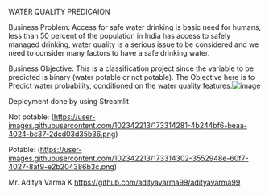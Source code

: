 WATER QUALITY PREDICAION 

Business Problem:
Access for safe water drinking is basic need for humans, less than 50 percent of the population in India has access to safely managed drinking, water quality is a serious issue to be considered and we need to consider many factors to have a safe drinking water.

Business Objective:
This is a classification project since the variable to be predicted is binary (water potable or not potable). The Objective here is to Predict water probability, conditioned on the water quality features.![image](https://user-images.githubusercontent.com/102342213/173314192-ac373df6-1165-46bb-9f95-fa72b545c787.png)



Deployment done by using Streamlit

Not potable:
(https://user-images.githubusercontent.com/102342213/173314281-4b244bf6-beaa-4024-bc37-2dcd03d35b36.png)

Potable:
(https://user-images.githubusercontent.com/102342213/173314302-3552948e-60f7-4027-8af9-e2b204386b3c.png)



Mr. Aditya Varma K                                                     https://github.com/adityavarma99/adityavarma99

